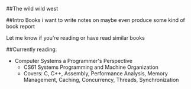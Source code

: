 ##The wild wild west 


##Intro
Books i want to write notes on maybe even produce some kind of book report

Let me know if you're reading or have read similar books

##Currently reading:
- Computer Systems a Programmer's Perspective
    - CS61 Systems Programming and Machine Organization 
    - Covers: C, C++, Assembly, Performance Analysis, Memory Management, Caching, Concurrency, Threads, Synchronization


